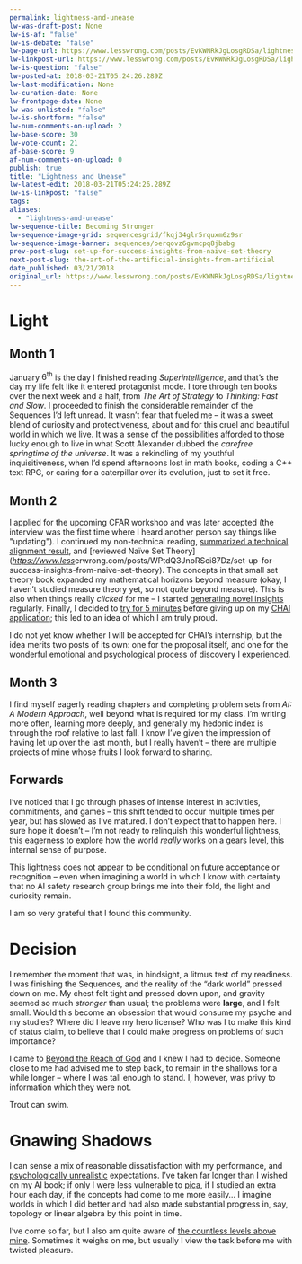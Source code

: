 ```yaml
---
permalink: lightness-and-unease
lw-was-draft-post: None
lw-is-af: "false"
lw-is-debate: "false"
lw-page-url: https://www.lesswrong.com/posts/EvKWNRkJgLosgRDSa/lightness-and-unease
lw-linkpost-url: https://www.lesswrong.com/posts/EvKWNRkJgLosgRDSa/lightness-and-unease
lw-is-question: "false"
lw-posted-at: 2018-03-21T05:24:26.289Z
lw-last-modification: None
lw-curation-date: None
lw-frontpage-date: None
lw-was-unlisted: "false"
lw-is-shortform: "false"
lw-num-comments-on-upload: 2
lw-base-score: 30
lw-vote-count: 21
af-base-score: 9
af-num-comments-on-upload: 0
publish: true
title: "Lightness and Unease"
lw-latest-edit: 2018-03-21T05:24:26.289Z
lw-is-linkpost: "false"
tags: 
aliases: 
  - "lightness-and-unease"
lw-sequence-title: Becoming Stronger
lw-sequence-image-grid: sequencesgrid/fkqj34glr5rquxm6z9sr
lw-sequence-image-banner: sequences/oerqovz6gvmcpq8jbabg
prev-post-slug: set-up-for-success-insights-from-naive-set-theory
next-post-slug: the-art-of-the-artificial-insights-from-artificial
date_published: 03/21/2018
original_url: https://www.lesswrong.com/posts/EvKWNRkJgLosgRDSa/lightness-and-unease
---
```

# Light

## Month 1

January  $6^{\text{th}}$ is the day I finished reading _Superintelligence_, and that’s the day my life felt like it entered protagonist mode. I tore through ten books over the next week and a half, from _The Art of Strategy_ to _Thinking: Fast and Slow_. I proceeded to finish the considerable remainder of the Sequences I’d left unread. It wasn’t fear that fueled me – it was a sweet blend of curiosity and protectiveness, about and for this cruel and beautiful world in which we live. It was a sense of the possibilities afforded to those lucky enough to live in what Scott Alexander dubbed the _carefree springtime of the universe_. It was a rekindling of my youthful inquisitiveness, when I’d spend afternoons lost in math books, coding a C++ text RPG, or caring for a caterpillar over its evolution, just to set it free.

## Month 2

I applied for the upcoming CFAR workshop and was later accepted (the interview was the first time where I heard another person say things like "updating"). I continued my non-technical reading, [summarized a technical alignment result](/toy-instrumental-convergence-paper-walkthrough), and [reviewed Naïve Set Theory](<em>https://www.less</em>erwrong.com/posts/WPtdQ3JnoRSci87Dz/set-up-for-success-insights-from-naive-set-theory). The concepts in that small set theory book expanded my mathematical horizons beyond measure (okay, I haven’t studied measure theory yet, so not _quite_ beyond measure). This is also when things really _clicked_ for me – I started [generating novel insights](/how-to-dissolve-it) regularly. Finally, I decided to [try for 5 minutes](https://www.readthesequences.com/UseTheTryHarderLuke) before giving up on my [CHAI application](http://humancompatible.ai/jobs); this led to an idea of which I am truly proud.

I do not yet know whether I will be accepted for CHAI’s internship, but the idea merits two posts of its own: one for the proposal itself, and one for the wonderful emotional and psychological process of discovery I experienced.

## Month 3

I find myself eagerly reading chapters and completing problem sets from _AI: A Modern Approach_, well beyond what is required for my class. I’m writing more often, learning more deeply, and generally my hedonic index is through the roof relative to last fall. I know I’ve given the impression of having let up over the last month, but I really haven’t – there are multiple projects of mine whose fruits I look forward to sharing.

## Forwards

I’ve noticed that I go through phases of intense interest in activities, commitments, and games – this shift tended to occur multiple times per year, but has slowed as I’ve matured. I don’t expect that to happen here. I sure hope it doesn’t – I’m not ready to relinquish this wonderful lightness, this eagerness to explore how the world _really_ works on a gears level, this internal sense of purpose.

This lightness does not appear to be conditional on future acceptance or recognition – even when imagining a world in which I know with certainty that no AI safety research group brings me into their fold, the light and curiosity remain.

I am so very grateful that I found this community.

# Decision

I remember the moment that was, in hindsight, a litmus test of my readiness. I was finishing the Sequences, and the reality of the “dark world” pressed down on me. My chest felt tight and pressed down upon, and gravity seemed so much _stronger_ than usual; the problems were **large**, and I felt small. Would this become an obsession that would consume my psyche and my studies? Where did I leave my hero license? Who was I to make this kind of status claim, to believe that I could make progress on problems of such importance?

I came to [Beyond the Reach of God](https://www.lesswrong.com/posts/sYgv4eYH82JEsTD34/beyond-the-reach-of-god) and I knew I had to decide. Someone close to me had advised me to step back, to remain in the shallows for a while longer – where I was tall enough to stand. I, however, was privy to information which they were not.

Trout can swim.

# Gnawing Shadows

I can sense a mix of reasonable dissatisfaction with my performance, and [psychologically unrealistic](http://mindingourway.com/not-yet-gods/) expectations. I’ve taken far longer than I wished on my AI book; if only I were less vulnerable to [pica](http://lesswrong.com/lw/15w/experiential_pica/), if I studied an extra hour each day, if the concepts had come to me more easily… I imagine worlds in which I did better and had also made substantial progress in, say, topology or linear algebra by this point in time.

I’ve come so far, but I also am quite aware of [the countless levels above mine](https://www.readthesequences.com/TheLevelAboveMine). Sometimes it weighs on me, but usually I view the task before me with twisted pleasure.